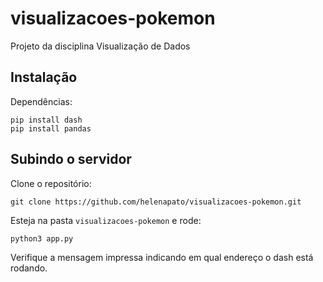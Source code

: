 # visualizacoes-pokemon
Projeto da disciplina Visualização de Dados

## Instalação

Dependências:

    pip install dash
    pip install pandas

## Subindo o servidor

Clone o repositório:

    git clone https://github.com/helenapato/visualizacoes-pokemon.git

Esteja na pasta `visualizacoes-pokemon` e rode:

    python3 app.py

Verifique a mensagem impressa indicando em qual endereço o dash está rodando.